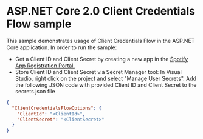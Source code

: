 # ASP.NET Core 2.0 Client Credentials Flow sample

This sample demonstrates usage of Client Credentials Flow in the ASP.NET Core application. In order to run the sample:

- Get a Client ID and Client Secret by creating a new app in the [Spotify App Registration Portal.](https://developer.spotify.com/my-applications)
- Store Client ID and Client Secret via Secret Manager tool: In Visual Studio, right click on the project and select "Manage User Secrets". Add the following JSON code with provided Client ID and Client Secret to the secrets.json file

```json
{
  "ClientCredentialsFlowOptions": {
    "ClientId": "<ClientId>",
    "ClientSecret": "<ClientSecret>"
  }
}
```
